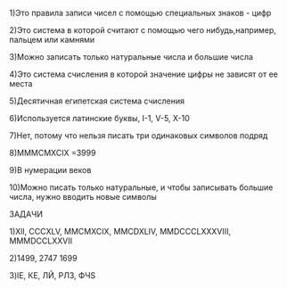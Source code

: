 1)Это правила записи чисел с помощью специальных знаков - цифр

2)Это система в которой считают с помощью чего нибудь,например, пальцем или камнями

3)Можно записать только натуральные числа и большие числа

4)Это система счисления в которой значение цифры не зависят от ее места

5)Десятичная египетская система счисления

6)Используется латинские буквы, I-1, V-5, X-10

7)Нет, потому что нельзя писать три одинаковых символов подряд

8)MMMCMXCIX =3999

9)В нумерации веков

10)Можно писать только натуральные, и чтобы записывать большие числа, нужно вводить новые символы


ЗАДАЧИ

1)Xll, CCCXLV, MMCMXCIX, MMCDXLIV, MMDCCCLXXXVIII, MMMDCCLXXVII


2)1499, 2747 1699


3)lЕ, КЕ, ЛЙ, РЛЗ, ФЧS

